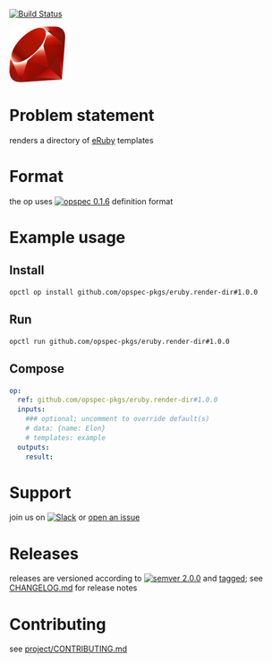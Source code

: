 [![Build Status](https://travis-ci.org/opspec-pkgs/eruby.render-dir.svg?branch=master)](https://travis-ci.org/opspec-pkgs/eruby.render-dir)

<img src="icon.svg" alt="icon" height="100px">

# Problem statement

renders a directory of [eRuby](https://en.wikipedia.org/wiki/ERuby) templates

# Format

the op uses [![opspec 0.1.6](https://img.shields.io/badge/opspec-0.1.6-brightgreen.svg?colorA=6b6b6b&colorB=fc16be)](https://opspec.io/0.1.6) definition format

# Example usage

## Install

```shell
opctl op install github.com/opspec-pkgs/eruby.render-dir#1.0.0
```

## Run

```
opctl run github.com/opspec-pkgs/eruby.render-dir#1.0.0
```

## Compose

```yaml
op:
  ref: github.com/opspec-pkgs/eruby.render-dir#1.0.0
  inputs:
    ### optional; uncomment to override default(s)
    # data: {name: Elon}
    # templates: example
  outputs:
    result:
```

# Support

join us on
[![Slack](https://opctl-slackin.herokuapp.com/badge.svg)](https://opctl-slackin.herokuapp.com/)
or
[open an issue](https://github.com/opspec-pkgs/eruby.render-dir/issues)

# Releases

releases are versioned according to
[![semver 2.0.0](https://img.shields.io/badge/semver-2.0.0-brightgreen.svg)](http://semver.org/spec/v2.0.0.html)
and [tagged](https://git-scm.com/book/en/v2/Git-Basics-Tagging); see
[CHANGELOG.md](CHANGELOG.md) for release notes

# Contributing

see
[project/CONTRIBUTING.md](https://github.com/opspec-pkgs/project/blob/master/CONTRIBUTING.md)
